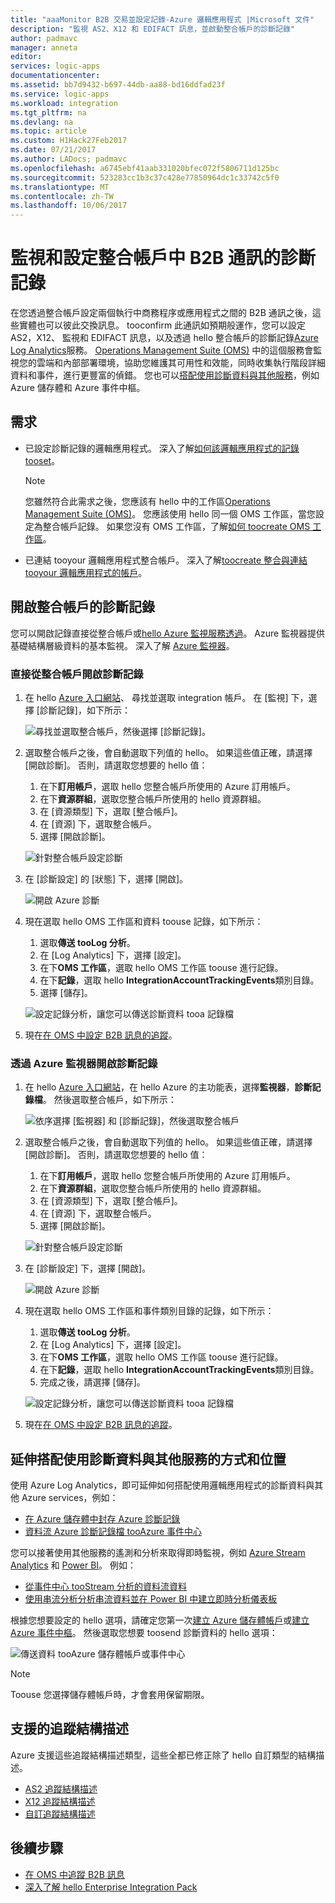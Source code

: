 ```yaml
---
title: "aaaMonitor B2B 交易並設定記錄-Azure 邏輯應用程式 |Microsoft 文件"
description: "監視 AS2、X12 和 EDIFACT 訊息，並啟動整合帳戶的診斷記錄"
author: padmavc
manager: anneta
editor: 
services: logic-apps
documentationcenter: 
ms.assetid: bb7d9432-b697-44db-aa88-bd16ddfad23f
ms.service: logic-apps
ms.workload: integration
ms.tgt_pltfrm: na
ms.devlang: na
ms.topic: article
ms.custom: H1Hack27Feb2017
ms.date: 07/21/2017
ms.author: LADocs; padmavc
ms.openlocfilehash: a6745ebf41aab331020bfec072f5806711d125bc
ms.sourcegitcommit: 523283cc1b3c37c428e77850964dc1c33742c5f0
ms.translationtype: MT
ms.contentlocale: zh-TW
ms.lasthandoff: 10/06/2017
---
```

# <a name="monitor-and-set-up-diagnostics-logging-for-b2b-communication-in-integration-accounts"></a>監視和設定整合帳戶中 B2B 通訊的診斷記錄

在您透過整合帳戶設定兩個執行中商務程序或應用程式之間的 B2B 通訊之後，這些實體也可以彼此交換訊息。 tooconfirm 此通訊如預期般運作，您可以設定 AS2，X12、 監視和 EDIFACT 訊息，以及透過 hello 整合帳戶的診斷記錄[Azure Log Analytics](../log-analytics/log-analytics-overview.md)服務。 [Operations Management Suite (OMS)](../operations-management-suite/operations-management-suite-overview.md) 中的這個服務會監視您的雲端和內部部署環境，協助您維護其可用性和效能，同時收集執行階段詳細資料和事件，進行更豐富的偵錯。 您也可以[搭配使用診斷資料與其他服務](#extend-diagnostic-data)，例如 Azure 儲存體和 Azure 事件中樞。

## <a name="requirements"></a>需求

* 已設定診斷記錄的邏輯應用程式。 深入了解[如何該邏輯應用程式的記錄 tooset](../logic-apps/logic-apps-monitor-your-logic-apps.md#azure-diagnostics)。

  > [!NOTE]
  > 您雖然符合此需求之後，您應該有 hello 中的工作區[Operations Management Suite (OMS)](../operations-management-suite/operations-management-suite-overview.md)。 您應該使用 hello 同一個 OMS 工作區，當您設定為整合帳戶記錄。 如果您沒有 OMS 工作區，了解[如何 toocreate OMS 工作區](../log-analytics/log-analytics-get-started.md)。

* 已連結 tooyour 邏輯應用程式整合帳戶。 深入了解[toocreate 整合與連結 tooyour 邏輯應用程式的帳戶](../logic-apps/logic-apps-enterprise-integration-create-integration-account.md)。

## <a name="turn-on-diagnostics-logging-for-your-integration-account"></a>開啟整合帳戶的診斷記錄

您可以開啟記錄直接從整合帳戶或[hello Azure 監視服務透過](#azure-monitor-service)。 Azure 監視器提供基礎結構層級資料的基本監視。 深入了解 [Azure 監視器](../monitoring-and-diagnostics/monitoring-overview-azure-monitor.md)。

### <a name="turn-on-diagnostics-logging-directly-from-your-integration-account"></a>直接從整合帳戶開啟診斷記錄

1. 在 hello [Azure 入口網站](https://portal.azure.com)、 尋找並選取 integration 帳戶。 在 [監視] 下，選擇 [診斷記錄]，如下所示：

   ![尋找並選取整合帳戶，然後選擇 [診斷記錄]。](media/logic-apps-monitor-b2b-message/integration-account-diagnostics.png)

2. 選取整合帳戶之後，會自動選取下列值的 hello。 如果這些值正確，請選擇 [開啟診斷]。 否則，請選取您想要的 hello 值：

   1. 在下**訂用帳戶**，選取 hello 您整合帳戶所使用的 Azure 訂用帳戶。
   2. 在下**資源群組**，選取您整合帳戶所使用的 hello 資源群組。
   3. 在 [資源類型] 下，選取 [整合帳戶]。 
   4. 在 [資源] 下，選取整合帳戶。 
   5. 選擇 [開啟診斷]。

   ![針對整合帳戶設定診斷](media/logic-apps-monitor-b2b-message/turn-on-diagnostics-integration-account.png)

3. 在 [診斷設定] 的 [狀態] 下，選擇 [開啟]。

   ![開啟 Azure 診斷](media/logic-apps-monitor-b2b-message/turn-on-diagnostics-integration-account-2.png)

4. 現在選取 hello OMS 工作區和資料 toouse 記錄，如下所示：

   1. 選取**傳送 tooLog 分析**。 
   2. 在 [Log Analytics] 下，選擇 [設定]。 
   3. 在下**OMS 工作區**，選取 hello OMS 工作區 toouse 進行記錄。
   4. 在下**記錄**，選取 hello **IntegrationAccountTrackingEvents**類別目錄。
   5. 選擇 [儲存]。

   ![設定記錄分析，讓您可以傳送診斷資料 tooa 記錄檔](media/logic-apps-monitor-b2b-message/send-diagnostics-data-log-analytics-workspace.png)

5. 現在[在 OMS 中設定 B2B 訊息的追蹤](../logic-apps/logic-apps-track-b2b-messages-omsportal.md)。

<a name="azure-monitor-service"></a>

### <a name="turn-on-diagnostics-logging-through-azure-monitor"></a>透過 Azure 監視器開啟診斷記錄

1. 在 hello [Azure 入口網站](https://portal.azure.com)，在 hello Azure 的主功能表，選擇**監視器**，**診斷記錄檔**。 然後選取整合帳戶，如下所示：

   ![依序選擇 [監視器] 和 [診斷記錄]，然後選取整合帳戶](media/logic-apps-monitor-b2b-message/monitor-service-diagnostics-logs.png)

2. 選取整合帳戶之後，會自動選取下列值的 hello。 如果這些值正確，請選擇 [開啟診斷]。 否則，請選取您想要的 hello 值：

   1. 在下**訂用帳戶**，選取 hello 您整合帳戶所使用的 Azure 訂用帳戶。
   2. 在下**資源群組**，選取您整合帳戶所使用的 hello 資源群組。
   3. 在 [資源類型] 下，選取 [整合帳戶]。
   4. 在 [資源] 下，選取整合帳戶。
   5. 選擇 [開啟診斷]。

   ![針對整合帳戶設定診斷](media/logic-apps-monitor-b2b-message/turn-on-diagnostics-integration-account.png)

3. 在 [診斷設定] 下，選擇 [開啟]。

   ![開啟 Azure 診斷](media/logic-apps-monitor-b2b-message/turn-on-diagnostics-integration-account-2.png)

4. 現在選取 hello OMS 工作區和事件類別目錄的記錄，如下所示：

   1. 選取**傳送 tooLog 分析**。 
   2. 在 [Log Analytics] 下，選擇 [設定]。 
   3. 在下**OMS 工作區**，選取 hello OMS 工作區 toouse 進行記錄。
   4. 在下**記錄**，選取 hello **IntegrationAccountTrackingEvents**類別目錄。
   5. 完成之後，請選擇 [儲存]。

   ![設定記錄分析，讓您可以傳送診斷資料 tooa 記錄檔](media/logic-apps-monitor-b2b-message/send-diagnostics-data-log-analytics-workspace.png)

5. 現在[在 OMS 中設定 B2B 訊息的追蹤](../logic-apps/logic-apps-track-b2b-messages-omsportal.md)。

## <a name="extend-how-and-where-you-use-diagnostic-data-with-other-services"></a>延伸搭配使用診斷資料與其他服務的方式和位置

使用 Azure Log Analytics，即可延伸如何搭配使用邏輯應用程式的診斷資料與其他 Azure services，例如： 

* [在 Azure 儲存體中封存 Azure 診斷記錄](../monitoring-and-diagnostics/monitoring-archive-diagnostic-logs.md)
* [資料流 Azure 診斷記錄檔 tooAzure 事件中心](../monitoring-and-diagnostics/monitoring-stream-diagnostic-logs-to-event-hubs.md) 

您可以接著使用其他服務的遙測和分析來取得即時監視，例如 [Azure Stream Analytics](../stream-analytics/stream-analytics-introduction.md) 和 [Power BI](../log-analytics/log-analytics-powerbi.md)。 例如：

* [從事件中心 tooStream 分析的資料流資料](../stream-analytics/stream-analytics-define-inputs.md)
* [使用串流分析分析串流資料並在 Power BI 中建立即時分析儀表板](../stream-analytics/stream-analytics-power-bi-dashboard.md)

根據您想要設定的 hello 選項，請確定您第一次[建立 Azure 儲存體帳戶](../storage/common/storage-create-storage-account.md)或[建立 Azure 事件中樞](../event-hubs/event-hubs-create.md)。 然後選取您想要 toosend 診斷資料的 hello 選項：

![傳送資料 tooAzure 儲存體帳戶或事件中心](./media/logic-apps-monitor-b2b-message/storage-account-event-hubs.png)

> [!NOTE]
> Toouse 您選擇儲存體帳戶時，才會套用保留期限。

## <a name="supported-tracking-schemas"></a>支援的追蹤結構描述

Azure 支援這些追蹤結構描述類型，這些全都已修正除了 hello 自訂類型的結構描述。

* [AS2 追蹤結構描述](../logic-apps/logic-apps-track-integration-account-as2-tracking-schemas.md)
* [X12 追蹤結構描述](../logic-apps/logic-apps-track-integration-account-x12-tracking-schema.md)
* [自訂追蹤結構描述](../logic-apps/logic-apps-track-integration-account-custom-tracking-schema.md)

## <a name="next-steps"></a>後續步驟

* [在 OMS 中追蹤 B2B 訊息](../logic-apps/logic-apps-track-b2b-messages-omsportal.md "在 OMS 中追蹤 B2B 訊息")
* [深入了解 hello Enterprise Integration Pack](../logic-apps/logic-apps-enterprise-integration-overview.md "深入了解 Enterprise Integration Pack")

